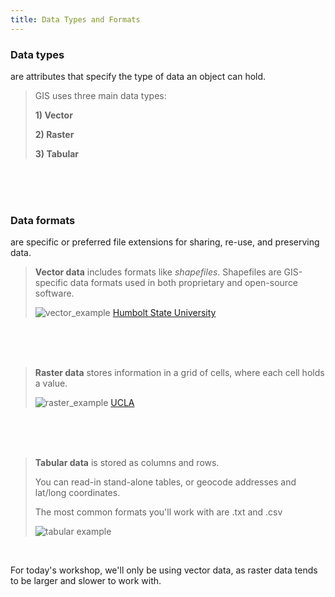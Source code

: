 ```yaml
---
title: Data Types and Formats
---
```

  
### **Data types**
are attributes that specify the type of data an object can hold.

> GIS uses three main data types:
>
> **1) Vector**
>
> **2) Raster**
>
> **3) Tabular**

<br>
  <br>
    <br>

### **Data formats**
are specific or preferred file extensions for sharing, re-use, and preserving data.

> **Vector data** includes formats like *shapefiles*. Shapefiles are GIS-specific data formats used in both proprietary and open-source software. 
> 
> ![vector_example](/qgis/img/vector_examples.png)
<h7><a href="https://gsp.humboldt.edu/olm/Lessons/GIS/08%20Rasters/RasterToVector.html">Humbolt State University</a></h7>

<br>
  <br>
    <br>

> **Raster data** stores information in a grid of cells, where each cell holds a value. 
> 
> ![raster_example](/qgis/img/raster_examples.png)
<h7><a href="https://ucladataguides.readthedocs.io/en/latest/working_with_mapping/agol.html">UCLA</a></h7>

<br>
   <br>
      <br>

> **Tabular data** is stored as columns and rows. 
> 
> You can read-in stand-alone tables, or geocode addresses and lat/long coordinates. 
> 
> The most common formats you'll work with are .txt and .csv 
> 
> ![tabular example](/qgis/img/csv_template.png)

<br>

For today's workshop, we'll only be using vector data, as raster data tends to be larger and slower to work with. 

<br>
